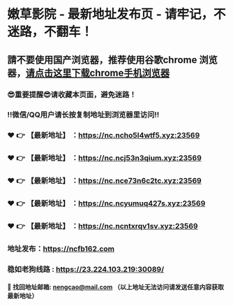 # 嫩草影院 - 最新地址发布页 - 请牢记，不迷路，不翻车！

## 請不要使用国产浏览器，推荐使用谷歌chrome 浏览器，<a href = "https://www.google.cn/chrome/">请点击这里下载chrome手机浏览器</a>

### :sunglasses:重要提醒:sunglasses:请收藏本页面，避免迷路！
### ‼️微信/QQ用户请长按复制地址到浏览器里访问‼️

### :heart: :point_right: 【最新地址】 ：https://nc.ncho5l4wtf5.xyz:23569
### :heart: :point_right: 【最新地址】 ：https://nc.ncj53n3qium.xyz:23569
### :heart: :point_right: 【最新地址】 ：https://nc.nce73n6c2tc.xyz:23569
### :heart: :point_right: 【最新地址】 ：https://nc.ncyumuq427s.xyz:23569
### :heart: :point_right: 【最新地址】 ：https://nc.ncntxrqv1sv.xyz:23569

### 地址发布：https://ncfb162.com
### 稳如老狗线路 : https://23.224.103.219:30089/

#### :e-mail: __找回地址邮箱: nengcao@mail.com （以上地址无法访问请发送任意内容获取最新地址）__

